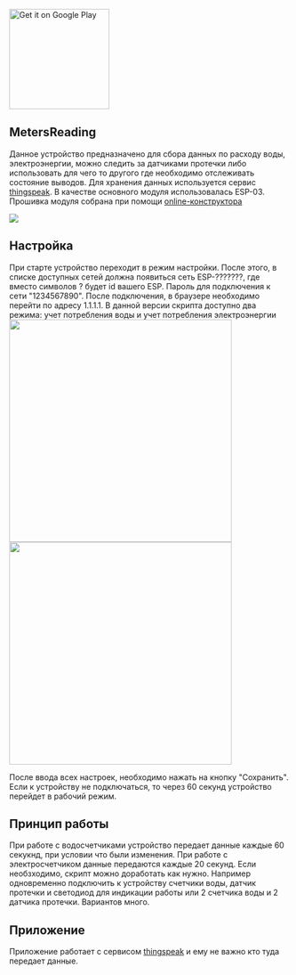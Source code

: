 <a href='https://play.google.com/store/apps/details?id=lav.watermeter&referrer=utm_source%3DGitHub'><img width="180" alt='Get it on Google Play' src='https://play.google.com/intl/en_us/badges/images/generic/en_badge_web_generic.png'/></a>
## MetersReading
Данное устройство предназначено для сбора данных по расходу воды, электроэнергии, можно следить за датчиками протечки либо использовать для чего то другого где необходимо отслеживать состояние выводов. Для хранения данных используется сервис [thingspeak](https://thingspeak.com/). В качестве основного модуля использовалась ESP-03. Прошивка модуля собрана при помощи [online-конструктора](http://nodemcu-build.com)

<img src="https://github.com/LukyanovAnatoliy/MetersReading/blob/master/image/scheme.png"/>

## Настройка
При старте устройство переходит в режим настройки. После этого, в списке доступных сетей должна появиться сеть ESP-???????, где вместо символов ? будет id вашего ESP. Пароль для подключения к сети "1234567890". После подключения, в браузере необходимо перейти по адресу 1.1.1.1. В данной версии скрипта доступно два режима: учет потребления воды и учет потребления электроэнергии
<img src="https://github.com/LukyanovAnatoliy/MetersReading/blob/master/image/setup1.png" width="400"/> <img src="https://github.com/LukyanovAnatoliy/MetersReading/blob/master/image/setup2.png" width="400"/>

После ввода всех настроек, необходимо нажать на кнопку "Сохранить". Если к устройству не подключаться, то через 60 секунд устройство перейдет в рабочий режим.

## Принцип работы
При работе с водосчетчиками устройство передает данные каждые 60 секукнд, при условии что были изменения. При работе с электросчетчиком данные передаются каждые 20 секунд.
Если необзходимо, скрипт можно доработать как нужно. Например одновременно подключить к устройству счетчики воды, датчик протечки и светодиод для индикации работы или 2 счетчика воды и 2 датчика протечки. Вариантов много.

## Приложение
Приложение работает с сервисом [thingspeak](https://thingspeak.com/) и ему не важно кто туда передает данные. 

